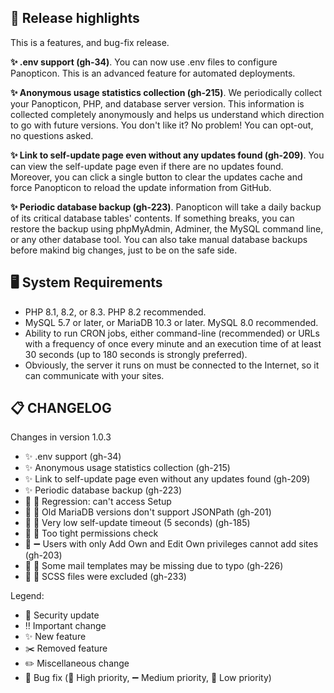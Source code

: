 ## 🔎 Release highlights

This is a features, and bug-fix release.

**✨ .env support (gh-34)**. You can now use .env files to configure Panopticon. This is an advanced feature for automated deployments. 

**✨ Anonymous usage statistics collection (gh-215)**. We periodically collect your Panopticon, PHP, and database server version. This information is collected completely anonymously and helps us understand which direction to go with future versions. You don't like it? No problem! You can opt-out, no questions asked.

**✨ Link to self-update page even without any updates found (gh-209)**. You can view the self-update page even if there are no updates found. Moreover, you can click a single button to clear the updates cache and force Panopticon to reload the update information from GitHub.

**✨ Periodic database backup (gh-223)**. Panopticon will take a daily backup of its critical database tables' contents. If something breaks, you can restore the backup using phpMyAdmin, Adminer, the MySQL command line, or any other database tool. You can also take manual database backups before makind big changes, just to be on the safe side.

## 🖥️ System Requirements

* PHP 8.1, 8.2, or 8.3. PHP 8.2 recommended.
* MySQL 5.7 or later, or MariaDB 10.3 or later. MySQL 8.0 recommended.
* Ability to run CRON jobs, either command-line (recommended) or URLs with a frequency of once every minute and an execution time of at least 30 seconds (up to 180 seconds is strongly preferred). 
* Obviously, the server it runs on must be connected to the Internet, so it can communicate with your sites.

## 📋 CHANGELOG

Changes in version 1.0.3

* ✨ .env support (gh-34)
* ✨ Anonymous usage statistics collection (gh-215)
* ✨ Link to self-update page even without any updates found (gh-209)
* ✨ Periodic database backup (gh-223)
* 🐞 🔺 Regression: can't access Setup
* 🐞 🔺 Old MariaDB versions don't support JSONPath (gh-201)
* 🐞 🔺 Very low self-update timeout (5 seconds) (gh-185)
* 🐞 🔺 Too tight permissions check
* 🐞 ➖ Users with only Add Own and Edit Own privileges cannot add sites (gh-203)
* 🐞 🔻 Some mail templates may be missing due to typo (gh-226)
* 🐞 🔻 SCSS files were excluded (gh-233)

Legend:
* 🚨 Security update
* ‼️ Important change
* ✨ New feature
* ✂️ Removed feature
* ✏️ Miscellaneous change
* 🐞 Bug fix (🔺 High priority, ➖ Medium priority, 🔻 Low priority)